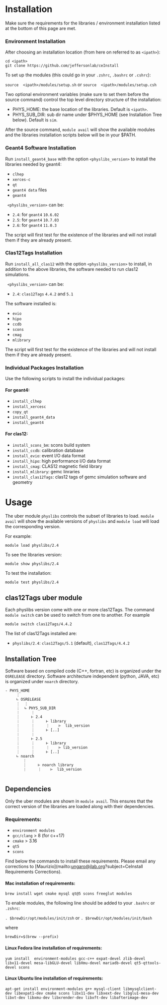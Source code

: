 # Installation

Make sure the requirements for the libraries / environment installation 
listed at the bottom of this page are met.

### Environment Installation

After choosing an installation location (from here on referred to as ```<ipath>```):

```
cd <ipath>
git clone https://github.com/jeffersonlab/ceInstall
```

To set up the modules (this could go in your `.zshrc`,  `.bashrc` or `.cshrc`):

`source  <ipath>/modules/setup.sh` or `source  <ipath>/modules/setup.csh`

Two optional environment variables (make sure to set them before the source command) 
control the top level directory structure of the installation:

- PHYS_HOME: the base location of the libraries. 
Default is `<ipath>`.
- PHYS_SUB_DIR: sub dir name under $PHYS_HOME (see Installation Tree below). 
Default is `sim`.

After the source command, `module avail` will show the available modules and 
the libraries installation scripts below will be in your $PATH.

### Geant4 Software Installation

Run `install_geant4_base` with the option `<physlibs_version>` to install the libraries needed by geant4:

- `clhep`
- `xerces-c`
- `qt`
- `geant4 data` files
- `geant4`

` <physlibs_version>` can be:

- `2.4`: for `geant4` `10.6.02`
- `2.5`: for `geant4` `10.7.03`
- `2.6`: for `geant4` `11.0.3`

The script will first test for the existence of the libraries and 
will not install them if they are already present.

### Clas12Tags Installation

Run `install_all_clas12` with the option `<physlibs_version>` to install, in addition to the above libraries, 
the software needed to run clas12 simulations. 

` <physlibs_version>` can be:

- `2.4`: `clas12Tags` `4.4.2` and `5.1`

The software installed is:

- `evio`
- `hipo`
- `ccdb`
- `scons`
- `cmag`
- `mlibrary`

The script will first test for the existence of the libraries and 
will not install them if they are already present.

### Individual Packages  Installation

Use the following scripts to install the individual packages:

#### For geant4:

- `install_clhep`       
- `install_xercesc`
- `copy_qt`
- `install_geant4_data`
- `install_geant4`

#### For clas12:

- `install_scons_bm`: scons build system
- `install_ccdb`: calibration database
- `install_evio`: event I/O data format        
- `install_hipo`: high performance I/O data format
- `install_cmag`: CLAS12 magnetic field library
- `install_mlibrary`: gemc linraries
- `install_clas12Tags`: clas12 tags of gemc simulation software and geometry


# Usage

The uber module `physlibs` controls the subset of libraries to load. 
`module avail` will show the available versions of `physlibs` and `module load`
will load the corresponding version. 

For example:

```
module load physlibs/2.4
```

To see the libraries version:

```
module show physlibs/2.4
```

To test the installation:

```
module test physlibs/2.4
```

## clas12Tags uber module

Each physlibs version come with one or more clas12Tags. The command `module switch` can 
be used to switch from one to another. For example

```
module switch clas12Tags/4.4.2
```

The list of clas12Tags installed are:

- `physlibs/2.4`: `clas12Tags/5.1` (default), `clas12Tags/4.4.2`


## Installation Tree


Software based on compiled code (C++, fortran, etc) is organized under the `OSRELEASE` directory.
Software architecture independent (python, JAVA, etc) is organized under `noarch` directory.

```
- PHYS_HOME
     ⋮
     ∟ OSRELEASE
     ⋮  ⋮
     ⋮  ∟ PHYS_SUB_DIR
     ⋮     ⋮
     ⋮     ⊢ 2.4
     ⋮     ⋮     ⊢ library
     ⋮     ⋮     ⋮    ⊢  lib_version
     ⋮     ⋮     ⊢ [..]        
     ⋮     ⋮         
     ⋮     ⊢ 2.5
     ⋮     ⋮     ⊢ library
     ⋮     ⋮     ⋮    ⊢ lib_version
     ⋮     ⋮     ⊢ [..]        
     ∟ noarch
        ⋮
        ⋮     ⊢ noarch library
        ⋮     ⋮    ⊢  lib_version
            
```



## Dependencies

Only the uber modules are shown in `module avail`. This ensures that the correct
version of the libraries are loaded along with their dependencies. 

### Requirements:

- `environment modules`
- `gcc/clang` > 8 (for c++17) 
- `cmake` > 3.16
- `qt5`
- `scons`

Find below the commands to install these requirements. Please email any corrections to
[Maurizio](mailto:ungaro@jlab.org?subject=CeInstall Requirements Corrections).


#### Mac installation of requirements:

```brew install wget cmake mysql qt@5 scons freeglut modules```

To enable modules, the following line should be added to your `.bashrc` or `.zshrc`:

`. $brewDir/opt/modules/init/zsh` or `. $brewDir/opt/modules/init/bash`

where 

`brewDir=$(brew --prefix)`

#### Linux Fedora line installation of requirements:

```yum install  environment-modules gcc-c++ expat-devel zlib-devel libx11-devel mesa-libGLU-devel libXmu-devel mariadb-devel qt5-qttools-devel scons```

#### Linux Ubuntu line installation of requirements:

```apt-get install environment-modules g++ mysql-client libmysqlclient-dev libexpat1-dev cmake scons libx11-dev libxext-dev libglu1-mesa-dev libxt-dev libxmu-dev libxrender-dev libxft-dev libafterimage-dev```
